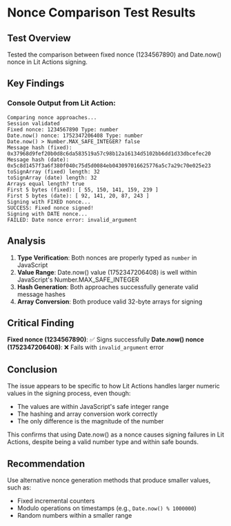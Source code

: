 # Nonce Comparison Test Results

## Test Overview
Tested the comparison between fixed nonce (1234567890) and Date.now() nonce in Lit Actions signing.

## Key Findings

### Console Output from Lit Action:
```
Comparing nonce approaches...
Session validated
Fixed nonce: 1234567890 Type: number
Date.now() nonce: 1752347206408 Type: number
Date.now() > Number.MAX_SAFE_INTEGER? false
Message hash (fixed): 0x37968d9fef20b0d8c6da583519a57c98b12a16134d5102bb6dd1d33dbcefec20
Message hash (date): 0x5c8d1457f3a6f380f040c75d5d0084eb043097016625776a5c7a29c70e025e23
toSignArray (fixed) length: 32
toSignArray (date) length: 32
Arrays equal length? true
First 5 bytes (fixed): [ 55, 150, 141, 159, 239 ]
First 5 bytes (date): [ 92, 141, 20, 87, 243 ]
Signing with FIXED nonce...
SUCCESS: Fixed nonce signed!
Signing with DATE nonce...
FAILED: Date nonce error: invalid_argument
```

## Analysis

1. **Type Verification**: Both nonces are properly typed as `number` in JavaScript
2. **Value Range**: Date.now() value (1752347206408) is well within JavaScript's Number.MAX_SAFE_INTEGER
3. **Hash Generation**: Both approaches successfully generate valid message hashes
4. **Array Conversion**: Both produce valid 32-byte arrays for signing

## Critical Finding

**Fixed nonce (1234567890)**: ✅ Signs successfully
**Date.now() nonce (1752347206408)**: ❌ Fails with `invalid_argument` error

## Conclusion

The issue appears to be specific to how Lit Actions handles larger numeric values in the signing process, even though:
- The values are within JavaScript's safe integer range
- The hashing and array conversion work correctly
- The only difference is the magnitude of the number

This confirms that using Date.now() as a nonce causes signing failures in Lit Actions, despite being a valid number type and within safe bounds.

## Recommendation

Use alternative nonce generation methods that produce smaller values, such as:
- Fixed incremental counters
- Modulo operations on timestamps (e.g., `Date.now() % 1000000`)
- Random numbers within a smaller range
